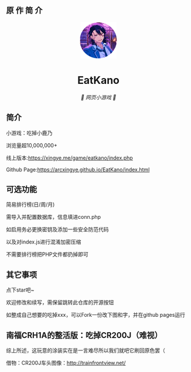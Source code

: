 ## 原  作  简  介
<p align="center">
  <a href="https://xingye.me/game/eatkano"><img src="https://github.com/arcxingye/EatKano/blob/main/static/image/ClickBefore.png?raw=true" width="100" height="100" alt="EatKano"></a>
</p>
<div align="center">

# EatKano

_🦌 网页小游戏 🥛_

</div>


## 简介

小游戏：吃掉小鹿乃

浏览量超10,000,000+

线上版本:https://xingye.me/game/eatkano/index.php

Github Page:https://arcxingye.github.io/EatKano/index.html

## 可选功能

简易排行榜(日/周/月)

需导入并配置数据库，信息填进conn.php

如启用务必更换密钥及添加一些安全防范代码

以及对index.js进行混淆加密压缩

不需要排行榜把PHP文件都扔掉即可

## 其它事项

点下star吧~

欢迎修改和续写，需保留跳转此仓库的开源按钮

如整成自己想要的吃掉xxx，可以Fork一份改下图和字，并在github pages运行


## 南福CRH1A的整活版：吃掉CR200J（难视）

综上所述，这玩意的涂装实在是一言难尽所以我们就吧它刷回原色罢（

借物：CR200J车头图像：http://trainfrontview.net/
